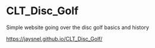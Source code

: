 # CLT_Disc_Golf

Simple website going over the disc golf basics and history

https://jaysnel.github.io/CLT_Disc_Golf/
